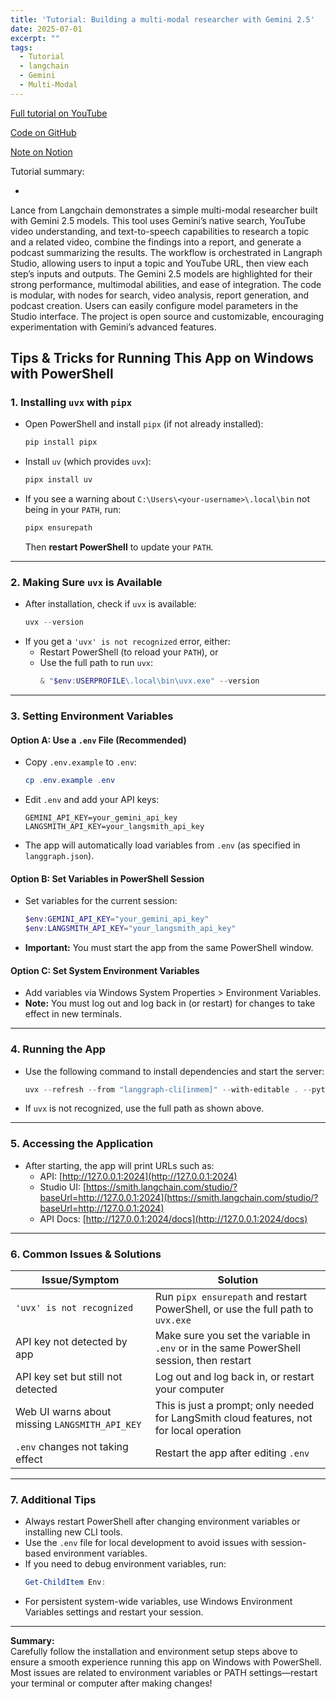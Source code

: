 ```yaml
---
title: 'Tutorial: Building a multi-modal researcher with Gemini 2.5'
date: 2025-07-01
excerpt: ""
tags:
  - Tutorial
  - langchain
  - Gemini
  - Multi-Modal  
---
```

[Full tutorial on YouTube](https://www.youtube.com/watch?v=6Ww5uyS0tXw)

[Code on GitHub](https://github.com/langchain-ai/multi-modal-researcher)

[Note on Notion](https://mirror-feeling-d80.notion.site/Gemini-2-5-21e808527b1780c994fdde9349f448c3)

Tutorial summary:

-
Lance from Langchain demonstrates a simple multi-modal researcher built with Gemini 2.5 models. This tool uses Gemini’s native search, YouTube video understanding, and text-to-speech capabilities to research a topic and a related video, combine the findings into a report, and generate a podcast summarizing the results. The workflow is orchestrated in Langraph Studio, allowing users to input a topic and YouTube URL, then view each step’s inputs and outputs. The Gemini 2.5 models are highlighted for their strong performance, multimodal abilities, and ease of integration. The code is modular, with nodes for search, video analysis, report generation, and podcast creation. Users can easily configure model parameters in the Studio interface. The project is open source and customizable, encouraging experimentation with Gemini’s advanced features.


## Tips & Tricks for Running This App on Windows with PowerShell

### 1. Installing `uvx` with `pipx`

- Open PowerShell and install `pipx` (if not already installed):
  ```powershell
  pip install pipx
  ```
- Install `uv` (which provides `uvx`):
  ```powershell
  pipx install uv
  ```
- If you see a warning about `C:\Users\<your-username>\.local\bin` not being in your `PATH`, run:
  ```powershell
  pipx ensurepath
  ```
  Then **restart PowerShell** to update your `PATH`.

---

### 2. Making Sure `uvx` is Available

- After installation, check if `uvx` is available:
  ```powershell
  uvx --version
  ```
- If you get a `'uvx' is not recognized` error, either:
  - Restart PowerShell (to reload your `PATH`), or
  - Use the full path to run `uvx`:
    ```powershell
    & "$env:USERPROFILE\.local\bin\uvx.exe" --version
    ```

---

### 3. Setting Environment Variables

#### Option A: Use a `.env` File (Recommended)
- Copy `.env.example` to `.env`:
  ```powershell
  cp .env.example .env
  ```
- Edit `.env` and add your API keys:
  ```
  GEMINI_API_KEY=your_gemini_api_key
  LANGSMITH_API_KEY=your_langsmith_api_key
  ```
- The app will automatically load variables from `.env` (as specified in `langgraph.json`).

#### Option B: Set Variables in PowerShell Session
- Set variables for the current session:
  ```powershell
  $env:GEMINI_API_KEY="your_gemini_api_key"
  $env:LANGSMITH_API_KEY="your_langsmith_api_key"
  ```
- **Important:** You must start the app from the same PowerShell window.

#### Option C: Set System Environment Variables
- Add variables via Windows System Properties > Environment Variables.
- **Note:** You must log out and log back in (or restart) for changes to take effect in new terminals.

---

### 4. Running the App

- Use the following command to install dependencies and start the server:
  ```powershell
  uvx --refresh --from "langgraph-cli[inmem]" --with-editable . --python 3.11 langgraph dev --allow-blocking
  ```
- If `uvx` is not recognized, use the full path as shown above.

---

### 5. Accessing the Application

- After starting, the app will print URLs such as:
  - API: [http://127.0.0.1:2024](http://127.0.0.1:2024)
  - Studio UI: [https://smith.langchain.com/studio/?baseUrl=http://127.0.0.1:2024](https://smith.langchain.com/studio/?baseUrl=http://127.0.0.1:2024)
  - API Docs: [http://127.0.0.1:2024/docs](http://127.0.0.1:2024/docs)

---

### 6. Common Issues & Solutions

| Issue/Symptom                                  | Solution                                                                                  |
|------------------------------------------------|-------------------------------------------------------------------------------------------|
| `'uvx' is not recognized`                      | Run `pipx ensurepath` and restart PowerShell, or use the full path to `uvx.exe`           |
| API key not detected by app                    | Make sure you set the variable in `.env` or in the same PowerShell session, then restart  |
| API key set but still not detected             | Log out and log back in, or restart your computer                                         |
| Web UI warns about missing `LANGSMITH_API_KEY` | This is just a prompt; only needed for LangSmith cloud features, not for local operation  |
| `.env` changes not taking effect               | Restart the app after editing `.env`                                                      |

---

### 7. Additional Tips

- Always restart PowerShell after changing environment variables or installing new CLI tools.
- Use the `.env` file for local development to avoid issues with session-based environment variables.
- If you need to debug environment variables, run:
  ```powershell
  Get-ChildItem Env:
  ```
- For persistent system-wide variables, use Windows Environment Variables settings and restart your session.

---

**Summary:**  
Carefully follow the installation and environment setup steps above to ensure a smooth experience running this app on Windows with PowerShell. Most issues are related to environment variables or PATH settings—restart your terminal or computer after making changes!